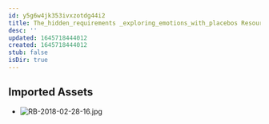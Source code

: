 ```yaml
---
id: y5g6w4jk353ivxzotdg44i2
title: The_hidden_requirements _exploring_emotions_with_placebos Resources
desc: ''
updated: 1645718444012
created: 1645718444012
stub: false
isDir: true
---
```

## Imported Assets
- ![RB-2018-02-28-16.jpg](/assets/rb-2018-02-28-16-ujd4m5y8cjpy.jpg)
